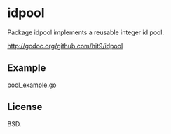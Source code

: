 idpool
======

Package idpool implements a reusable integer id pool.

http://godoc.org/github.com/hit9/idpool

Example
-------

[pool_example.go](pool_example.go)

License
-------

BSD.
